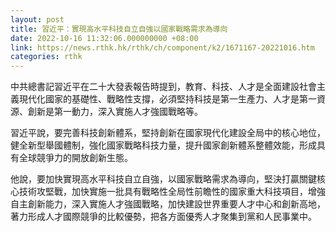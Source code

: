 ```yaml
---
layout: post
title: 習近平：實現高水平科技自立自強以國家戰略需求為導向
date: 2022-10-16 11:32:06.000000000 +08:00
link: https://news.rthk.hk/rthk/ch/component/k2/1671167-20221016.htm
categories: rthk
---
```


中共總書記習近平在二十大發表報告時提到，教育、科技、人才是全面建設社會主義現代化國家的基礎性、戰略性支撐，必須堅持科技是第一生產力、人才是第一資源、創新是第一動力，深入實施人才強國戰略等。

習近平說，要完善科技創新體系，堅持創新在國家現代化建設全局中的核心地位，健全新型舉國體制，強化國家戰略科技力量，提升國家創新體系整體效能，形成具有全球競爭力的開放創新生態。

他說，要加快實現高水平科技自立自強，以國家戰略需求為導向，堅決打贏關鍵核心技術攻堅戰，加快實施一批具有戰略性全局性前瞻性的國家重大科技項目，增強自主創新能力，深入實施人才強國戰略，加快建設世界重要人才中心和創新高地，著力形成人才國際競爭的比較優勢，把各方面優秀人才聚集到黨和人民事業中。
